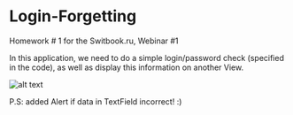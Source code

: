 # Login-Forgetting
Homework # 1 for the Switbook.ru, Webinar #1

In this application, we need to do a simple login/password check (specified in the code), as well as display this information on another View.

![alt text](https://i.ibb.co/gz6LtZ9/Login-Forgetting.png)

P.S: added Alert if data in TextField incorrect! :)
